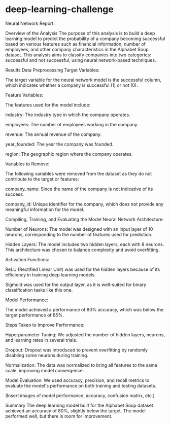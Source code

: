 # deep-learning-challenge

Neural Network Report: 

Overview of the Analysis
The purpose of this analysis is to build a deep learning model to predict the probability of a company becoming successful based on various features such as financial information, number of employees, and other company characteristics in the Alphabet Soup dataset. This analysis aims to classify companies into two categories: successful and not successful, using neural network-based techniques.

Results
Data Preprocessing
Target Variables:

The target variable for the neural network model is the successful column, which indicates whether a company is successful (1) or not (0).

Feature Variables:

The features used for the model include:

industry: The industry type in which the company operates.

employees: The number of employees working in the company.

revenue: The annual revenue of the company.

year_founded: The year the company was founded.

region: The geographic region where the company operates.

Variables to Remove:

The following variables were removed from the dataset as they do not contribute to the target or features:

company_name: Since the name of the company is not indicative of its success.

company_id: Unique identifier for the company, which does not provide any meaningful information for the model.

Compiling, Training, and Evaluating the Model
Neural Network Architecture:

Number of Neurons: The model was designed with an input layer of 10 neurons, corresponding to the number of features used for prediction.

Hidden Layers: The model includes two hidden layers, each with 8 neurons. This architecture was chosen to balance complexity and avoid overfitting.

Activation Functions:

ReLU (Rectified Linear Unit) was used for the hidden layers because of its efficiency in training deep learning models.

Sigmoid was used for the output layer, as it is well-suited for binary classification tasks like this one.

Model Performance:

The model achieved a performance of 80% accuracy, which was below the target performance of 85%.

Steps Taken to Improve Performance:

Hyperparameter Tuning: We adjusted the number of hidden layers, neurons, and learning rates in several trials.

Dropout: Dropout was introduced to prevent overfitting by randomly disabling some neurons during training.

Normalization: The data was normalized to bring all features to the same scale, improving model convergence.

Model Evaluation: We used accuracy, precision, and recall metrics to evaluate the model's performance on both training and testing datasets.

(Insert images of model performance, accuracy, confusion matrix, etc.)

Summary
The deep learning model built for the Alphabet Soup dataset achieved an accuracy of 80%, slightly below the target. The model performed well, but there is room for improvement.





